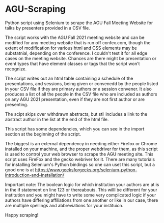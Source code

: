 # AGU-Scraping

Python script using Selenium to scrape the AGU Fall Meeting Website for talks by presenters provided in a CSV file.

The script works with the AGU Fall 2021 meeting website and can be modified for any meeting website that is run off confex.com, though the extent of modification for various html and CSS elements may be substatnial, depending on the conference.  I couldn't test it for all edge cases on the meeting website. Chances are there might be presentation or event types that have element classes or tags that the script won't recognize.

The script writes out an html table containing a schedule of the presentations, and sessions, being given or convenedd by the people listed in your CSV file if they are primary authors or a session convener. It also produces a list of all the people in the CSV file who are included as authors on any AGU 2021 presentation, even if they are not first author or are presenting.

The scipt skips over withdrawn abstracts, but stil includes a link to the abstract author in the list at the end of the html file.

This script has some dependencies, which you can see in the import section at the beginning of the script.

The biggest is an external dependency in needing either Firefox or Chrome installed on your machine, and the proper webdriver for them, as this script is used to control your web browser to scrape the AGU meeting site. This script uses FireFox and the gecko webriver for it. There are many tutorials for installing Selenium's Python bindings so one can uset this script, but a good one is at https://www.geeksforgeeks.org/selenium-python-introduction-and-installation/

Important note: The boolean logic for which institution your authors are at is in the if statement on line 123 or thereabouts. This willl be different for your institution and you might have to write some very complicated logic if your authors have differing affiliations from one another or like in our case, there are multiple spellings and abbreviations for your instituion.

Happy scraping!
